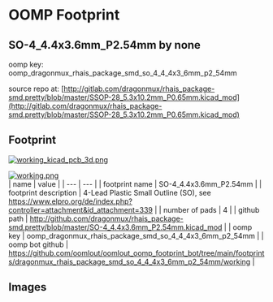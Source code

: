 # OOMP Footprint  
## SO-4_4.4x3.6mm_P2.54mm  by none  
  
oomp key: oomp_dragonmux_rhais_package_smd_so_4_4_4x3_6mm_p2_54mm  
  
source repo at: [http://gitlab.com/dragonmux/rhais_package-smd.pretty/blob/master/SSOP-28_5.3x10.2mm_P0.65mm.kicad_mod](http://gitlab.com/dragonmux/rhais_package-smd.pretty/blob/master/SSOP-28_5.3x10.2mm_P0.65mm.kicad_mod)  
## Footprint  
  
[![working_kicad_pcb_3d.png](working_kicad_pcb_3d_600.png)](working_kicad_pcb_3d.png)  
  
[![working.png](working_600.png)](working.png)  
| name | value | 
| --- | --- | 
| footprint name | SO-4_4.4x3.6mm_P2.54mm | 
| footprint description | 4-Lead Plastic Small Outline (SO), see https://www.elpro.org/de/index.php?controller=attachment&id_attachment=339 | 
| number of pads | 4 | 
| github path | http://github.com/dragonmux/rhais_package-smd.pretty/blob/master/SO-4_4.4x3.6mm_P2.54mm.kicad_mod | 
| oomp key | oomp_dragonmux_rhais_package_smd_so_4_4_4x3_6mm_p2_54mm | 
| oomp bot github | https://github.com/oomlout/oomlout_oomp_footprint_bot/tree/main/footprints/dragonmux_rhais_package_smd_so_4_4_4x3_6mm_p2_54mm/working | 
## Images  
